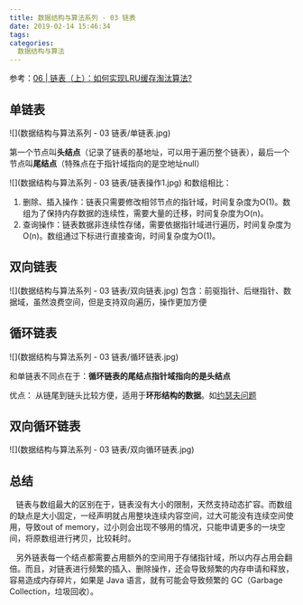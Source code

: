 ```yaml
---
title: 数据结构与算法系列 - 03 链表
date: 2019-02-14 15:46:34
tags:
categories:
  数据结构与算法
---
```

参考：[06 | 链表（上）：如何实现LRU缓存淘汰算法?](https://time.geekbang.org/column/article/41013)
## 单链表
![](数据结构与算法系列 - 03 链表/单链表.jpg)

第一个节点叫**头结点**（记录了链表的基地址，可以用于遍历整个链表），最后一个节点叫**尾结点**（特殊点在于指针域指向的是空地址null）

![](数据结构与算法系列 - 03 链表/链表操作1.jpg)
和数组相比：
1. 删除、插入操作：链表只需要修改相邻节点的指针域，时间复杂度为O(1)。数组为了保持内存数据的连续性，需要大量的迁移，时间复杂度为O(n)。
2. 查询操作：链表数据非连续性存储，需要依据指针域进行遍历，时间复杂度为O(n)。数组通过下标进行直接查询，时间复杂度为O(1)。


## 双向链表
![](数据结构与算法系列 - 03 链表/双向链表.jpg)
包含：前驱指针、后继指针、数据域，虽然浪费空间，但是支持双向遍历，操作更加方便

## 循环链表
![](数据结构与算法系列 - 03 链表/循环链表.jpg)

和单链表不同点在于：**循环链表的尾结点指针域指向的是头结点**

优点：
从链尾到链头比较方便，适用于**环形结构的数据**。如<font color=#0099ff face="黑体">[约瑟夫问题](https://zh.wikipedia.org/wiki/%E7%BA%A6%E7%91%9F%E5%A4%AB%E6%96%AF%E9%97%AE%E9%A2%98)</font>


## 双向循环链表
![](数据结构与算法系列 - 03 链表/双向循环链表.jpg)


## 总结
 &#160; &#160;链表与数组最大的区别在于，链表没有大小的限制，天然支持动态扩容。而数组的缺点是大小固定，一经声明就占用整块连续内容空间，过大可能没有连续空间使用，导致out of memory，过小则会出现不够用的情况，只能申请更多的一块空间，将原数组进行拷贝，比较耗时。

 &#160; &#160;另外链表每一个结点都需要占用额外的空间用于存储指针域，所以内存占用会翻倍。而且，对链表进行频繁的插入、删除操作，还会导致频繁的内存申请和释放，容易造成内存碎片，如果是 Java 语言，就有可能会导致频繁的 GC（Garbage Collection，垃圾回收）。
